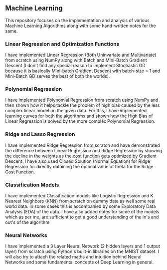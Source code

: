 ## Machine Learning
This repository focuses on the implementation and analysis of various Machine Learning Algorithms along with some hand-written notes for the same. 


### Linear Regression and Optimization Functions
I have implemented Linear Regression (Both Uninvariate and Multivariate) from scratch using NumPy along with Batch and Mini-Batch Gradient Descent (I don't find any special reason to implement Stochastic GD because it is basically Mini-batch Gradient Descent with batch-size = 1 and Mini-Batch GD serves the best of both the worlds).

### Polynomial Regression
I have implemented Polynomial Regression from scratch using NumPy and then shown how it helps tackle the problem of high bias caused by the less complex linear model on the given data. For this, I have implemented learning curves for both the algorithms and shown how the High Bias of Linear Regression is solved by the more complex Polynomial Regression.

### Ridge and Lasso Regression
I have implemented Ridge Regression from scratch and have demonstrated the difference between Linear Regression and Ridge Regression by showing the decline in the weights as the cost function gets optimized by Gradient Descent. I have also used Closed Solution (Normal Equation) for Ridge Regression for directly obtaining the optimal value of theta for the Ridge Cost Function.

### Classification Models
I have implemented Classification models like Logistic Regression and K Nearest Neighbors (KNN) from scratch on dummy data as well some real world data. In some cases this is accompanied by some Exploratory Data Analysis (EDA) of the data. I have also added notes for some of the models which as per me, are sufficient to get a good understanding of the in's and out's of the algorithm

### Neural Networks
I have implemented a 3 Layer Neural Network (2 hidden layers and 1 output layer) from scratch using Python's built-in libraries on the MNIST dataset. I will also try to attach the related maths and intuition behind Neural Networks and some fundamental concepts of Deep Learning in general.
